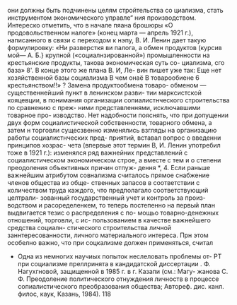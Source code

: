 они должны быть подчинены целям стройтельства со
циализма, стать инструментом экономического управле“
ния производством.
Интереско отметить, что в начале пяана брошюры
«О продовольственном налоге» (конец марта — апрель
1921 г.), написанного в связи с переходом к нэпу,
В. И. Ленин дает такую формулировку: «Ни разверсткя
ви палога, а обмен продуктов (курсив мой— А. Б.}
крупной («социалнзированной») промышленности на
крестьянские продукты, такова экономическая суть со-
циализма, сго база» 8'. В конце этого же плана В. И, Ле-
вин пишет уже так: Еще нет хозяйственной базы
социализма В чем онаё В товарообиене 6
крестьянством!!» ? Замена продуктообмена  товаро-
обменом — существеннейший пункт в ленинском разви-
тии марксистской кояцевции, в понимания организации
сопиалистнческого строительства по сравнению с преж-
ними представленнями, исключавшими товарное про-
изводство. Нет надобности пояснять, что при допущении
двух форм социалистической собственности, товарного
обмена, а затем н торговли сущесзвенно изменялись
взгляды на организацию работы социалистнческих пред-
приятий, вставал вопрос о введенни принципов хозрас-
чета (впервые этот термин В, И. Ленин употребил тоже
в 1921 г.): изменялся ряд важнейних представлений
с социалистическом экономическом строе, а вместе с тем
и о степени преодоления объективных причин отпуж-
дення *,
4. Если раньше важнейшим атрибутом совнализма
считалось прямое снабжение членов общества из обще-
ственных запасов в соответствии с количеством труда
каждого, что предполагало соответствующий целтрали-
зованный государственный учет и контроль за произ-
водством и расоределенкем, то теперь постепенно на
первый план выдвигается тезис о распределения с по-
мощьо товарно-денежных отношений, торговли, с ис-
пользованием в качестве важнейшего средства социалн-
стического строительства личной заннтересованности,
личного материального интереса. Прн этом особелно
важно, что при соцкализме должен применяться, считал

* Одна из немногих научиых попыток неслеловать проблемы от-
РТ при социализме преллринята в кандидатской диссертации
. Ф. Нагухгновой, защищенной в 1985 г. в г. Казапи (см.: Магу-
жанова С. Ф. Преодоление политического отнуждения личноств в
процессе сопиалистического преобразования общества; Автореф. дис.
канл. филос, каук, Казань, 1984).
118

